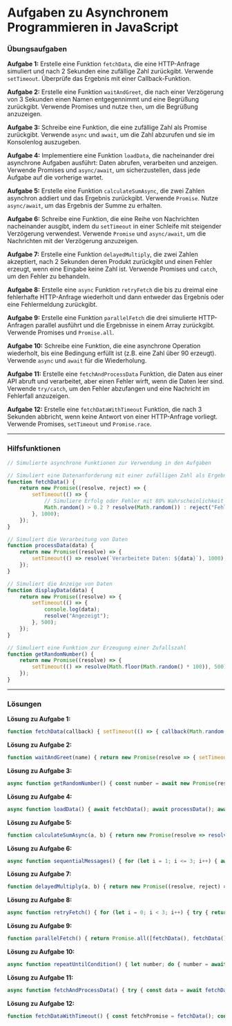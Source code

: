 # Aufgaben zu Asynchronem Programmieren in JavaScript

### Übungsaufgaben
**Aufgabe 1:** Erstelle eine Funktion `fetchData`, die eine HTTP-Anfrage simuliert und nach 2 Sekunden eine zufällige Zahl zurückgibt. Verwende `setTimeout`. Überprüfe das Ergebnis mit einer Callback-Funktion.

**Aufgabe 2:** Erstelle eine Funktion `waitAndGreet`, die nach einer Verzögerung von 3 Sekunden einen Namen entgegennimmt und eine Begrüßung zurückgibt. Verwende Promises und nutze `then`, um die Begrüßung anzuzeigen.

**Aufgabe 3:** Schreibe eine Funktion, die eine zufällige Zahl als Promise zurückgibt. Verwende `async` und `await`, um die Zahl abzurufen und sie im Konsolenlog auszugeben.

**Aufgabe 4:** Implementiere eine Funktion `loadData`, die nacheinander drei asynchrone Aufgaben ausführt: Daten abrufen, verarbeiten und anzeigen. Verwende Promises und `async/await`, um sicherzustellen, dass jede Aufgabe auf die vorherige wartet.

**Aufgabe 5:** Erstelle eine Funktion `calculateSumAsync`, die zwei Zahlen asynchron addiert und das Ergebnis zurückgibt. Verwende `Promise`. Nutze `async/await`, um das Ergebnis der Summe zu erhalten.

**Aufgabe 6:** Schreibe eine Funktion, die eine Reihe von Nachrichten nacheinander ausgibt, indem du `setTimeout` in einer Schleife mit steigender Verzögerung verwendest. Verwende `Promise` und `async/await`, um die Nachrichten mit der Verzögerung anzuzeigen.

**Aufgabe 7:** Erstelle eine Funktion `delayedMultiply`, die zwei Zahlen akzeptiert, nach 2 Sekunden deren Produkt zurückgibt und einen Fehler erzeugt, wenn eine Eingabe keine Zahl ist. Verwende Promises und `catch`, um den Fehler zu behandeln.

**Aufgabe 8:** Erstelle eine `async` Funktion `retryFetch` die bis zu dreimal eine fehlerhafte HTTP-Anfrage wiederholt und dann entweder das Ergebnis oder eine Fehlermeldung zurückgibt.

**Aufgabe 9:** Erstelle eine Funktion `parallelFetch` die drei simulierte HTTP-Anfragen parallel ausführt und die Ergebnisse in einem Array zurückgibt. Verwende Promises und `Promise.all`.

**Aufgabe 10:** Schreibe eine Funktion, die eine asynchrone Operation wiederholt, bis eine Bedingung erfüllt ist (z.B. eine Zahl über 90 erzeugt). Verwende `async` und `await` für die Wiederholung.

**Aufgabe 11:** Erstelle eine `fetchAndProcessData` Funktion, die Daten aus einer API abruft und verarbeitet, aber einen Fehler wirft, wenn die Daten leer sind. Verwende `try/catch`, um den Fehler abzufangen und eine Nachricht im Fehlerfall anzuzeigen.

**Aufgabe 12:** Erstelle eine `fetchDataWithTimeout` Funktion, die nach 3 Sekunden abbricht, wenn keine Antwort von einer HTTP-Anfrage vorliegt. Verwende Promises, `setTimeout` und `Promise.race`.


---

### Hilfsfunktionen

```javascript
// Simulierte asynchrone Funktionen zur Verwendung in den Aufgaben

// Simuliert eine Datenanforderung mit einer zufälligen Zahl als Ergebnis
function fetchData() {
    return new Promise((resolve, reject) => {
        setTimeout(() => {
            // Simuliere Erfolg oder Fehler mit 80% Wahrscheinlichkeit auf Erfolg
            Math.random() > 0.2 ? resolve(Math.random()) : reject("Fehler: Netzwerkfehler");
        }, 1000);
    });
}

// Simuliert die Verarbeitung von Daten
function processData(data) {
    return new Promise((resolve) => {
        setTimeout(() => resolve(`Verarbeitete Daten: ${data}`), 1000);
    });
}

// Simuliert die Anzeige von Daten
function displayData(data) {
    return new Promise((resolve) => {
        setTimeout(() => {
            console.log(data);
            resolve("Angezeigt");
        }, 500);
    });
}

// Simuliert eine Funktion zur Erzeugung einer Zufallszahl
function getRandomNumber() {
    return new Promise((resolve) => {
        setTimeout(() => resolve(Math.floor(Math.random() * 100)), 500);
    });
}
```


---

### Lösungen
**Lösung zu Aufgabe 1:**

```javascript
function fetchData(callback) { setTimeout(() => { callback(Math.random()); }, 2000); } fetchData(result => console.log(result));
```

**Lösung zu Aufgabe 2:**

```javascript
function waitAndGreet(name) { return new Promise(resolve => { setTimeout(() => resolve(`Hallo, ${name}!`), 3000); }); } waitAndGreet('Max').then(console.log);
```

**Lösung zu Aufgabe 3:**

```javascript
async function getRandomNumber() { const number = await new Promise(resolve => resolve(Math.random())); console.log(number); } getRandomNumber();
```

**Lösung zu Aufgabe 4:**

```javascript
async function loadData() { await fetchData(); await processData(); await displayData(); } loadData();
```

**Lösung zu Aufgabe 5:**

```javascript
function calculateSumAsync(a, b) { return new Promise(resolve => resolve(a + b)); } async function sum() { const result = await calculateSumAsync(5, 7); console.log(result); } sum();
```

**Lösung zu Aufgabe 6:**

```javascript
async function sequentialMessages() { for (let i = 1; i <= 3; i++) { await new Promise(resolve => setTimeout(resolve, i * 1000)); console.log(`Message ${i}`); } } sequentialMessages();
```

**Lösung zu Aufgabe 7:**

```javascript
function delayedMultiply(a, b) { return new Promise((resolve, reject) => { if (typeof a === 'number' && typeof b === 'number') { setTimeout(() => resolve(a * b), 2000); } else { reject('Invalid input'); } }); } delayedMultiply(3, 4).then(console.log).catch(console.error);
```

**Lösung zu Aufgabe 8:**

```javascript
async function retryFetch() { for (let i = 0; i < 3; i++) { try { return await fetchData(); } catch (error) { console.log(`Attempt ${i + 1} failed`); } } throw new Error('All attempts failed'); }
```

**Lösung zu Aufgabe 9:**

```javascript
function parallelFetch() { return Promise.all([fetchData(), fetchData(), fetchData()]).then(console.log); }
```

**Lösung zu Aufgabe 10:**

```javascript
async function repeatUntilCondition() { let number; do { number = await getRandomNumber(); console.log(number); } while (number <= 90); } repeatUntilCondition();
```

**Lösung zu Aufgabe 11:**

```javascript
async function fetchAndProcessData() { try { const data = await fetchData(); if (!data) throw new Error('No data'); process(data); } catch (error) { console.error('Error:', error.message); } }
```

**Lösung zu Aufgabe 12:**

```javascript
function fetchDataWithTimeout() { const fetchPromise = fetchData(); const timeoutPromise = new Promise((_, reject) => setTimeout(() => reject('Timeout'), 3000)); return Promise.race([fetchPromise, timeoutPromise]); } fetchDataWithTimeout().catch(console.error);
```

